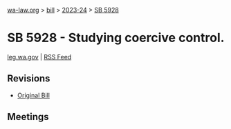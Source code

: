 [wa-law.org](/) > [bill](/bill/) > [2023-24](/bill/2023-24/) > [SB 5928](/bill/2023-24/sb/5928/)

# SB 5928 - Studying coercive control.
[leg.wa.gov](https://app.leg.wa.gov/billsummary?BillNumber=5928&Year=2023&Initiative=false) | [RSS Feed](./rss.xml)

## Revisions
* [Original Bill](1/)

## Meetings